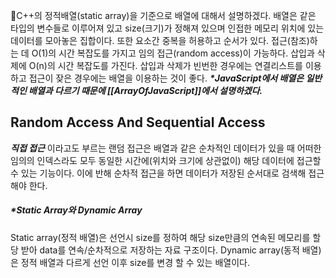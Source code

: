 C++의 정적배열(static array)을 기준으로 배열에 대해서 설명하겠다.
배열은 같은 타입의 변수들로 이루어져 있고 size(크기)가 정해져 있으며 인접한 메모리 위치에 있는 데이터를 모아놓은 집합이다. 또한 요소간 중복을 허용하고 순서가 있다.
접근(참조)하는 데 O(1)의 시간 복잡도를 가지고 임의 접근(random access)이 가능하다.
삽입과 삭제에 O(n)의 시간 복잡도를 가진다.
삽입과 삭제가 빈번한 경우에는 연결리스트를 이용하고 접근이 잦은 경우에는 배열을 이용하는 것이 좋다.
***\*JavaScript에서 배열은 일반적인 배열과 다르기 때문에 [[ArrayOfJavaScript]]에서 설명하겠다.***

## Random Access And Sequential Access
***직접 접근*** 이라고도 부르는 랜덤 접근은 배열과 같은 순차적인 데이터가 있을 때 어떠한 임의의 인덱스라도 모두 동일한 시간에(위치와 크기에 상관없이) 해당 데이터에 접근할 수 있는 기능이다. 이에 반해 순차적 접근을 하면 데이터가 저장된 순서대로 검색해 접근해야 한다.
##### \*Static Array와 Dynamic Array
Static array(정적 배열)은 선언시 size를 정하여 해당 size만큼의 연속된 메모리를 할당 받아 data를 연속/순차적으로 저장하는 자료 구조이다.
Dynamic array(동적 배열)은 정적 배열과 다르게 선언 이후 size를 변경 할 수 있는 배열이다.